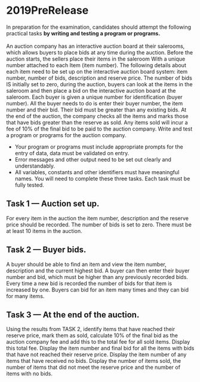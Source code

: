 # 2019PreRelease

In preparation for the examination, candidates should attempt the following practical tasks **by writing and testing a program or programs.**<br /><br />
An auction company has an interactive auction board at their salerooms, which allows buyers to place bids at any time during the auction. 
Before the auction starts, the sellers place their items in the saleroom With a unique number attached to each Item (item number). 
The following details about each item need to be set up on the interactive auction board system: item number, number of bids, description and reserve price. 
The number of bids IS initially set to zero, during the auction, buyers can look at the items in the saleroom and then place a bid on the interactive auction board at the saleroom. 
Each buyer is given a unique number for identification (buyer number). 
All the buyer needs to do is enter their buyer number, the item number and their bid. Their bid must be greater than any existing bids.
At the end of the auction, the company checks all the items and marks those that have bids greater than the reserve as sold. 
Any items sold will incur a fee of 10% of the final bid to be paid to the auction company.
Write and test a program or programs for the auction company.
- Your program or programs must include appropriate prompts for the entry of data, data must be validated on entry.
- Error messages and other output need to be set out clearly and understandably.
- All variables, constants and other identifiers must have meaningful names.
You will need to complete these three tasks. Each task must be fully tested. 

## Task 1 — Auction set up.
For every item in the auction the item number, description and the reserve price should be recorded. 
The number of bids is set to zero. There must be at least 10 items in the auction.

## Task 2 — Buyer bids.
A buyer should be able to find an item and view the item number, description and the current highest bid. 
A buyer can then enter their buyer number and bid, which must be higher than any previously recorded bids. 
Every time a new bid is recorded the number of bids for that item is increased by one. 
Buyers can bid for an item many times and they can bid for many items.

## Task 3 — At the end of the auction.
Using the results from TASK 2, identify items that have reached their reserve price, mark them as sold, 
calculate 10% of the final bid as the auction company fee and add this to the total fee for all sold items. 
Display this total fee. Display the item number and final bid for all the items with bids that have not reached their reserve price. 
Display the item number of any items that have received no bids. 
Display the number of items sold, the number of items that did not meet the reserve price and the number of
items with no bids.
